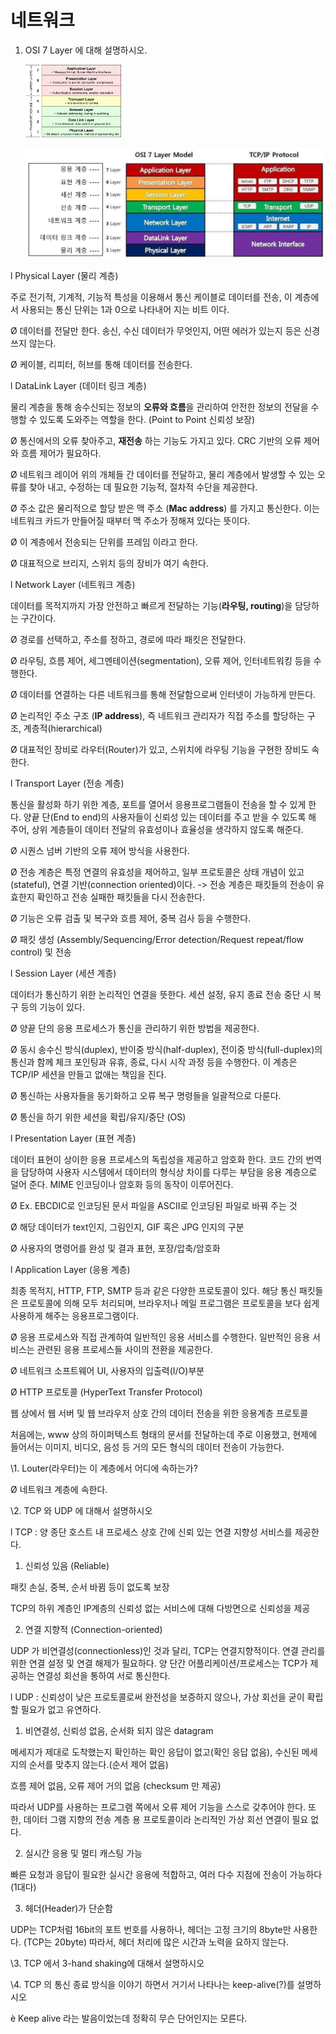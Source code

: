 # 네트워크

1. OSI 7 Layer 에 대해 설명하시오.

   <img src="./images/tutorial-osi-7-layer-model.gif" alt="tutorial-osi-7-layer-model" style="zoom:15%;" />

   ![layers](./images/layers.png)

l Physical Layer (물리 계층)

주로 전기적, 기계적, 기능적 특성을 이용해서 통신 케이블로 데이터를 전송, 이 계층에서 사용되는 통신 단위는 1과 0으로 나타내어 지는 비트 이다.

Ø 데이터를 전달만 한다. 송신, 수신 데이터가 무엇인지, 어떤 에러가 있는지 등은 신경 쓰지 않는다.

Ø 케이블, 리피터, 허브를 통해 데이터를 전송한다.

 

l DataLink Layer (데이터 링크 계층)

물리 계층을 통해 송수신되는 정보의 **오류와 흐름**을 관리하여 안전한 정보의 전달을 수행할 수 있도록 도와주는 역할을 한다. (Point to Point 신뢰성 보장)

Ø 통신에서의 오류 찾아주고, **재전송** 하는 기능도 가지고 있다. CRC 기반의 오류 제어와 흐름 제어가 필요하다.

Ø 네트워크 레이어 위의 개체들 간 데이터를 전달하고, 물리 계층에서 발생할 수 있는 오류를 찾아 내고, 수정하는 데 필요한 기능적, 절차적 수단을 제공한다.

Ø 주소 값은 물리적으로 할당 받은 맥 주소 (**Mac address**) 를 가지고 통신한다. 이는 네트워크 카드가 만들어질 때부터 맥 주소가 정해져 있다는 뜻이다. 

Ø 이 계층에서 전송되는 단위를 프레임 이라고 한다.

Ø 대표적으로 브리지, 스위치 등의 장비가 여기 속한다.

 

l Network Layer (네트워크 계층)

데이터를 목적지까지 가장 안전하고 빠르게 전달하는 기능(**라우팅, routing**)을 담당하는 구간이다.

Ø 경로를 선택하고, 주소를 정하고, 경로에 따라 패킷은 전달한다.

Ø 라우팅, 흐름 제어, 세그멘테이션(segmentation), 오류 제어, 인터네트워킹 등을 수행한다.

Ø 데이터를 연결하는 다른 네트워크를 통해 전달함으로써 인터넷이 가능하게 만든다.

Ø 논리적인 주소 구조 (**IP address**), 즉 네트워크 관리자가 직접 주소를 할당하는 구조, 계층적(hierarchical)

Ø 대표적인 장비로 라우터(Router)가 있고, 스위치에 라우팅 기능을 구현한 장비도 속한다.

 

l Transport Layer (전송 계층)

통신을 활성화 하기 위한 계층, 포트를 열어서 응용프로그램들이 전송을 할 수 있게 한다. 양끝 단(End to end)의 사용자들이 신뢰성 있는 데이터를 주고 받을 수 있도록 해 주어, 상위 계층들이 데이터 전달의 유효성이나 효율성을 생각하지 않도록 해준다.

Ø 시퀀스 넘버 기반의 오류 제어 방식을 사용한다.

Ø 전송 계층은 특정 연결의 유효성을 제어하고, 일부 프로토콜은 상태 개념이 있고(stateful), 연결 기반(connection oriented)이다. -> 전송 계층은 패킷들의 전송이 유효한지 확인하고 전송 실패한 패킷들을 다시 전송한다.

Ø 기능은 오류 검출 및 복구와 흐름 제어, 중복 검사 등을 수행한다.

Ø 패킷 생성 (Assembly/Sequencing/Error detection/Request repeat/flow control) 및 전송 

 

l Session Layer (세션 계층)

데이터가 통신하기 위한 논리적인 연결을 뜻한다. 세션 설정, 유지 종료 전송 중단 시 복구 등의 기능이 있다.

Ø 양끝 단의 응용 프로세스가 통신을 관리하기 위한 방법을 제공한다.

Ø 동시 송수신 방식(duplex), 반이중 방식(half-duplex), 전이중 방식(full-duplex)의 통신과 함께 체크 포인팅과 유휴, 종료, 다시 시작 과정 등을 수행한다. 이 계층은 TCP/IP 세션을 만들고 없애는 책임을 진다.

Ø 통신하는 사용자들을 동기화하고 오류 복구 명령들을 일괄적으로 다룬다.

Ø 통신을 하기 위한 세션을 확립/유지/중단 (OS)

 

l Presentation Layer (표현 계층)

데이터 표현이 상이한 응용 프로세스의 독립성을 제공하고 암호화 한다. 코드 간의 번역을 담당하여 사용자 시스템에서 데이터의 형식상 차이를 다루는 부담을 응용 계층으로 덜어 준다. MIME 인코딩이나 암호화 등의 동작이 이루어진다.

Ø Ex. EBCDIC로 인코딩된 문서 파일을 ASCII로 인코딩된 파일로 바꿔 주는 것

Ø 해당 데이터가 text인지, 그림인지, GIF 혹은 JPG 인지의 구분

Ø 사용자의 명령어를 완성 및 결과 표현, 포장/압축/암호화

 

l Application Layer (응용 계층)

최종 목적지, HTTP, FTP, SMTP 등과 같은 다양한 프로토콜이 있다. 해당 통신 패킷들은 프로토콜에 의해 모두 처리되며, 브라우저나 메일 프로그램은 프로토콜을 보다 쉽게 사용하게 해주는 응용프로그램이다.

Ø 응용 프로세스와 직접 관계하여 일반적인 응용 서비스를 수행한다. 일반적인 응용 서비스는 관련된 응용 프로세스들 사이의 전환을 제공한다.

Ø 네트워크 소프트웨어 UI, 사용자의 입출력(I/O)부분

 

Ø HTTP 프로토콜 (HyperText Transfer Protocol)

웹 상에서 웹 서버 및 웹 브라우저 상호 간의 데이터 전송을 위한 응용계층 프로토콜

처음에는, www 상의 하이퍼텍스트 형태의 문서를 전달하는데 주로 이용했고, 현제에 들어서는 이미지, 비디오, 음성 등 거의 모든 형식의 데이터 전송이 가능한다.

 

\1.   Louter(라우터)는 이 계층에서 어디에 속하는가?

 

Ø 네트워크 계층에 속한다.

 

\2.   TCP 와 UDP 에 대해서 설명하시오

 

l TCP : 양 종단 호스트 내 프로세스 상호 간에 신뢰 있는 연결 지향성 서비스를 제공한다.

1)   신뢰성 있음 (Reliable)

패킷 손실, 중복, 순서 바뀜 등이 없도록 보장

TCP의 하위 계층인 IP계층의 신뢰성 없는 서비스에 대해 다방면으로 신뢰성을 제공

2)   연결 지향적 (Connection-oriented)

UDP 가 비연결성(connectionless)인 것과 달리, TCP는 연결지향적이다. 연결 관리를 위한 연결 설정 및 연결 해제가 필요하다. 양 단간 어플리케이션/프로세스는 TCP가 제공하는 연결성 회선을 통하여 서로 통신한다.

 

l UDP : 신뢰성이 낮은 프로토콜로써 완전성을 보증하지 않으나, 가상 회선을 굳이 확립할 필요가 없고 유연하다.

1)   비연결성, 신뢰성 없음, 순서화 되지 않은 datagram

메세지가 제대로 도착했는지 확인하는 확인 응답이 없고(확인 응답 없음), 수신된 메세지의 순서를 맞추지 않는다.(순서 제어 없음)

흐름 제어 없음, 오류 제어 거의 없음 (checksum 만 제공)

따라서 UDP를 사용하는 프로그램 쪽에서 오류 제어 기능을 스스로 갖추어야 한다. 또한, 데이터 그램 지향의 전송 계층 용 프로토콜이라 논리적인 가상 회선 연결이 필요 없다.

2)   실시간 응용 및 멀티 캐스팅 가능

빠른 요청과 응답이 필요한 실시간 응용에 적합하고, 여러 다수 지점에 전송이 가능하다 (1대다)

3)   헤더(Header)가 단순함

UDP는 TCP처럼 16bit의 포트 번호를 사용하나, 헤더는 고정 크기의 8byte만 사용한다. (TCP는 20byte) 따라서, 헤더 처리에 많은 시간과 노력을 요하지 않는다.

 

 

\3.   TCP 에서 3-hand shaking에 대해서 설명하시오

 

 

\4.   TCP 의 통신 종료 방식을 이야기 하면서 거기서 나타나는 keep-alive(?)를 설명하시오

è Keep alive 라는 발음이었는데 정확히 무슨 단어인지는 모른다.

